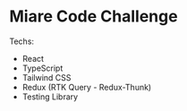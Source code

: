 # Miare Code Challenge

Techs:

- React
- TypeScript
- Tailwind CSS
- Redux (RTK Query - Redux-Thunk)
- Testing Library